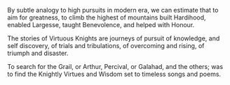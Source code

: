 By subtle analogy to high pursuits in modern era, we can estimate that to
aim for greatness, to climb the highest of mountains built Hardihood,
enabled Largesse, taught Benevolence, and helped with Honour.

The stories of Virtuous Knights are journeys of pursuit of knowledge, and
self discovery, of trials and tribulations, of overcoming and rising, of
triumph and disaster.

To search for the Grail, or Arthur, Percival, or Galahad, and the others;
was to find the Knightly Virtues and Wisdom set to timeless songs and poems.